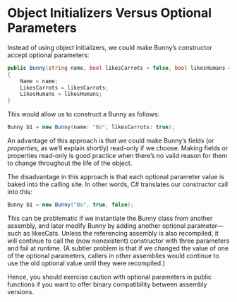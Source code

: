 # Object Initializers Versus Optional Parameters

Instead of using object initializers, we could make Bunny’s constructor accept optional parameters:

```csharp
public Bunny(string name, bool likesCarrots = false, bool likesHumans = false)
{
    Name = name;
    LikesCarrots = likesCarrots;
    LikesHumans = likesHumans;
}
```

This would allow us to construct a Bunny as follows:

```csharp
Bunny b1 = new Bunny(name: "Bo", likesCarrots: true);
```

An advantage of this approach is that we could make Bunny’s fields (or *properties*, as we’ll explain shortly) read-only if we choose. Making fields or properties read-only is good practice when there’s no valid reason for them to change throughout the life of the object.

The disadvantage in this approach is that each optional parameter value is baked into the calling site. In other words, C# translates our constructor call into this:

```csharp
Bunny b1 = new Bunny("Bo", true, false);
```

This can be problematic if we instantiate the Bunny class from another assembly, and later modify Bunny by adding another optional parameter—such as likesCats. Unless the referencing assembly is also recompiled, it will continue to call the (now nonexistent) constructor with three parameters and fail at runtime. (A subtler problem is that if we changed the value of one of the optional parameters, callers in other assemblies would continue to use the old optional value until they were recompiled.)

Hence, you should exercise caution with optional parameters in public functions if you want to offer binary compatibility between assembly versions.
